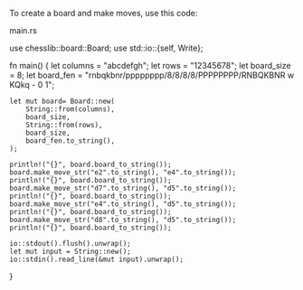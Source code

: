 To create a board and make moves, use this code:

main.rs

use chesslib::board::Board;
use std::io::{self, Write};

fn main() {
let columns = "abcdefgh";
let rows = "12345678";
let board_size = 8;
let board_fen = "rnbqkbnr/pppppppp/8/8/8/8/PPPPPPPP/RNBQKBNR w KQkq - 0 1";

    let mut board= Board::new(
        String::from(columns),
        board_size,
        String::from(rows),
        board_size,
        board_fen.to_string(),
    );

    println!("{}", board.board_to_string());
    board.make_move_str("e2".to_string(), "e4".to_string());
    println!("{}", board.board_to_string());
    board.make_move_str("d7".to_string(), "d5".to_string());
    println!("{}", board.board_to_string());
    board.make_move_str("e4".to_string(), "d5".to_string());
    println!("{}", board.board_to_string());
    board.make_move_str("d8".to_string(), "d5".to_string());
    println!("{}", board.board_to_string());

    io::stdout().flush().unwrap();
    let mut input = String::new();
    io::stdin().read_line(&mut input).unwrap();
}